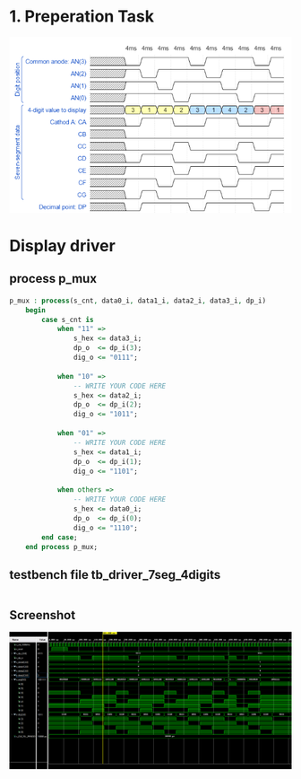 # 1. Preperation Task

![alt text](Images/wavedrom.png)

# Display driver

## process p_mux

```vhdl
p_mux : process(s_cnt, data0_i, data1_i, data2_i, data3_i, dp_i)
    begin
        case s_cnt is
            when "11" =>
                s_hex <= data3_i;
                dp_o  <= dp_i(3);
                dig_o <= "0111";

            when "10" =>
                -- WRITE YOUR CODE HERE
                s_hex <= data2_i;
                dp_o  <= dp_i(2);
                dig_o <= "1011";

            when "01" =>
                -- WRITE YOUR CODE HERE
                s_hex <= data1_i;
                dp_o  <= dp_i(1);
                dig_o <= "1101";

            when others =>
                -- WRITE YOUR CODE HERE
                s_hex <= data0_i;
                dp_o  <= dp_i(0);
                dig_o <= "1110";
        end case;
    end process p_mux;
```

## testbench file tb_driver_7seg_4digits

```vhdl

```

## Screenshot

![alt text](Images/graph.png)
